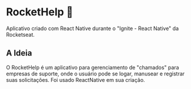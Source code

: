 # RocketHelp 🚀
Aplicativo criado com React Native durante o "Ignite - React Native" da Rocketseat.

## A Ideia
O RocketHelp é um aplicativo para gerenciamento de "chamados" para empresas de suporte, onde o usuário pode se logar, manusear e registrar suas solicitações.
Foi usado ReactNative em sua criação.
